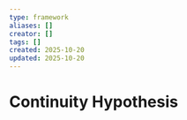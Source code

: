 ```yaml
---
type: framework
aliases: []
creator: []
tags: []
created: 2025-10-20
updated: 2025-10-20
---
```


# Continuity Hypothesis


